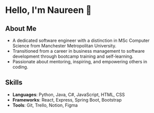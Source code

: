 

# Hello, I'm Naureen 👋

## About Me
- A dedicated software engineer with a distinction in MSc Computer Science from Manchester Metropolitan University. 
- Transitioned from a career in business management to software development through bootcamp training and self-learning. 
- Passionate about mentoring, inspiring, and empowering others in coding. 


## Skills
- **Languages**: Python, Java, C#, JavaScript, HTML, CSS
- **Frameworks**: React, Express, Spring Boot, Bootstrap
- **Tools**: Git, Trello, Notion, Figma

<!---
## Projects
### Wholesale Food Store Application: 
- **Description**: Wholesale Food Store Application: 
Developed a menu console and web application for a wholesale food store. 
- **Technologies Used**: Java, HTTP server, JavaDocs, HTML, CSS, Mockito, JUnit, JDBC, and SQLite
- **Link**: [Repository Link](https://github.com/goldfishdolphin/wholesalefoodstore)]: '''
-->



